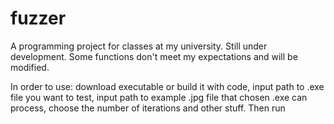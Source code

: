 # fuzzer

A programming project for classes at my university. Still under development. Some functions don't meet my expectations and will be modified.

In order to use: download executable or build it with code, input path to .exe file you want to test, input path to example .jpg file that chosen .exe can process, choose the number of iterations and other stuff.
Then run
